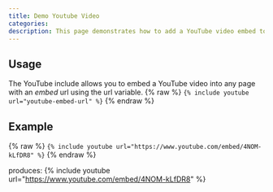 ```yaml
---
title: Demo Youtube Video
categories:
description: This page demonstrates how to add a YouTube video embed to your page.
---
```

## Usage
The YouTube include allows you to embed a YouTube video into any page with an *embed* url using the url variable.
{% raw %}
`{% include youtube url="youtube-embed-url" %}`
{% endraw %}

## Example

{% raw %}
`{% include youtube url="https://www.youtube.com/embed/4NOM-kLfDR8" %}`
{% endraw %}

produces:
{% include youtube url="https://www.youtube.com/embed/4NOM-kLfDR8" %}
